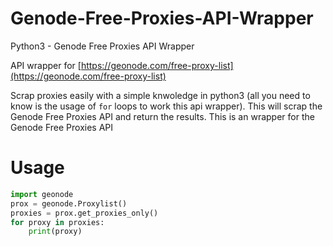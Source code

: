 # Genode-Free-Proxies-API-Wrapper

Python3 - Genode Free Proxies API Wrapper

API wrapper for
[https://geonode.com/free-proxy-list](https://geonode.com/free-proxy-list)

Scrap proxies easily with a simple knwoledge in python3 (all you need to know is the usage of `for` loops to work this api wrapper). This will scrap the Genode Free Proxies API and return the results. This is an wrapper for the Genode Free Proxies API

# Usage

```python
import geonode
prox = geonode.Proxylist()
proxies = prox.get_proxies_only()
for proxy in proxies:
    print(proxy)
```
